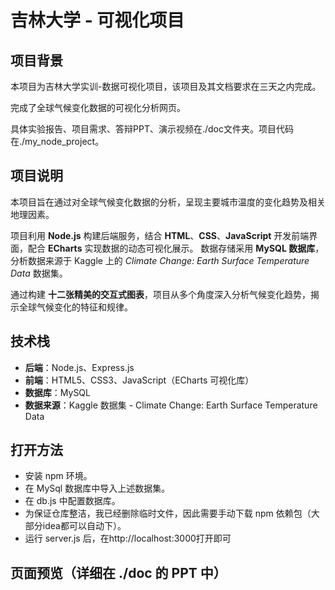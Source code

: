 # 吉林大学 - 可视化项目
## 项目背景

本项目为吉林大学实训-数据可视化项目，该项目及其文档要求在三天之内完成。

完成了全球气候变化数据的可视化分析网页。

具体实验报告、项目需求、答辩PPT、演示视频在./doc文件夹。项目代码在./my_node_project。

## 项目说明

本项目旨在通过对全球气候变化数据的分析，呈现主要城市温度的变化趋势及相关地理因素。

项目利用 **Node.js** 构建后端服务，结合 **HTML**、**CSS**、**JavaScript** 开发前端界面，配合 **ECharts** 实现数据的动态可视化展示。
数据存储采用 **MySQL 数据库**，分析数据来源于 Kaggle 上的 *Climate Change: Earth Surface Temperature Data* 数据集。

通过构建 **十二张精美的交互式图表**，项目从多个角度深入分析气候变化趋势，揭示全球气候变化的特征和规律。

## 技术栈

- **后端**：Node.js、Express.js
- **前端**：HTML5、CSS3、JavaScript（ECharts 可视化库）
- **数据库**：MySQL
- **数据来源**：Kaggle 数据集 - Climate Change: Earth Surface Temperature Data

## 打开方法

- 安装 npm 环境。
- 在 MySql 数据库中导入上述数据集。
- 在 db.js 中配置数据库。
- 为保证仓库整洁，我已经删除临时文件，因此需要手动下载 npm 依赖包（大部分idea都可以自动下）。
- 运行 server.js 后，在http://localhost:3000打开即可

## 页面预览（详细在 ./doc 的 PPT 中）

